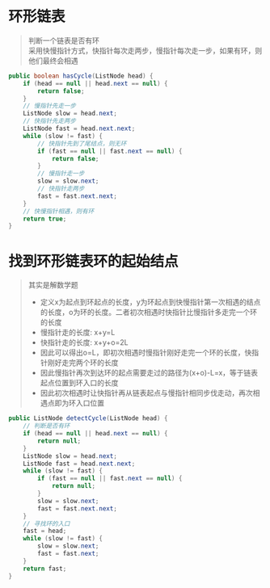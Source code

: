 # 环形链表
> 判断一个链表是否有环  
> 采用快慢指针方式，快指针每次走两步，慢指针每次走一步，如果有环，则他们最终会相遇  
```java
public boolean hasCycle(ListNode head) {  
    if (head == null || head.next == null) {  
        return false;  
    }  
    // 慢指针先走一步
    ListNode slow = head.next;
    // 快指针先走两步  
    ListNode fast = head.next.next;  
    while (slow != fast) {  
	    // 快指针先到了尾结点，则无环
        if (fast == null || fast.next == null) {  
            return false;  
        }  
        // 慢指针走一步
        slow = slow.next;
        // 快指针走两步  
        fast = fast.next.next;  
    }  
    // 快慢指针相遇，则有环
    return true;  
}
```

# 找到环形链表环的起始结点
> 其实是解数学题  
> - 定义x为起点到环起点的长度，y为环起点到快慢指针第一次相遇的结点的长度，o为环的长度。二者初次相遇时快指针比慢指针多走完一个环的长度  
> - 慢指针走的长度: x+y=L  
> - 快指针走的长度: x+y+o=2L  
> - 因此可以得出o=L，即初次相遇时慢指针刚好走完一个环的长度，快指针刚好走完两个环的长度
> - 因此慢指针再次到达环的起点需要走过的路径为(x+o)-L=x，等于链表起点位置到环入口的长度
> - 因此初次相遇时让快指针再从链表起点与慢指针相同步伐走动，再次相遇点即为环入口位置
```java
public ListNode detectCycle(ListNode head) {  
    // 判断是否有环  
    if (head == null || head.next == null) {  
        return null;  
    }  
    ListNode slow = head.next;  
    ListNode fast = head.next.next;  
    while (slow != fast) {  
        if (fast == null || fast.next == null) {  
            return null;  
        }  
        slow = slow.next;  
        fast = fast.next.next;  
    }  
    // 寻找环的入口  
    fast = head;  
    while (slow != fast) {  
        slow = slow.next;  
        fast = fast.next;  
    }  
    return fast;  
}
```